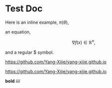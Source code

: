 # Test Doc

Here is an inline example, $\pi(\theta)$, 

an equation,

$$\nabla f(x) \in \mathbb{R}^n,$$

and a regular \$ symbol.

[](https://github.com/Yang-Xijie/yang-xijie.github.io)

<https://github.com/Yang-Xijie/yang-xijie.github.io>

https://github.com/Yang-Xijie/yang-xijie.github.io


**bold** _iiii_